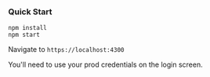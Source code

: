 ### Quick Start
```
npm install
npm start
```
Navigate to `https://localhost:4300`

You'll need to use your prod credentials on the login screen.
